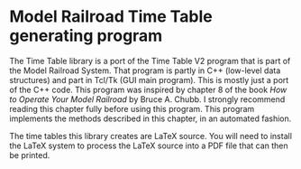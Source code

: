 # Model Railroad Time Table generating program
The Time Table  library is a port of the Time Table V2 program that is part of
the Model  Railroad  System.  That  program is partly in C++  (low-level  data
structures) and part in Tcl/Tk (GUI main program).  This is mostly just a port
of the C++ code. This  program  was  inspired by chapter 8 of the book _How to
Operate Your Model Railroad_ by Bruce A. Chubb.  I strongly  recommend reading
this chapter  fully before using this  program.  This program  implements  the
methods described in this chapter, in an automated fashion. 

The time tables this library creates are LaTeX source.  You will need to 
install the LaTeX system to process the LaTeX source into a PDF file that 
can then be printed.   

